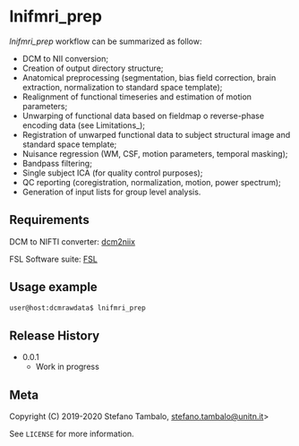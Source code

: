 # lnifmri_prep

*lnifmri_prep* workflow can be summarized as follow:

* DCM to NII conversion;
* Creation of output directory structure;
* Anatomical preprocessing (segmentation, bias field correction, brain extraction, normalization to standard space template);
* Realignment of functional timeseries and estimation of motion parameters;
* Unwarping of functional data based on fieldmap o reverse-phase encoding data (see Limitations_);
* Registration of unwarped functional data to subject structural image and standard space template;
* Nuisance regression (WM, CSF, motion parameters, temporal masking);
* Bandpass filtering;
* Single subject ICA (for quality control purposes);
* QC reporting (coregistration, normalization, motion, power spectrum);
* Generation of input lists for group level analysis.


## Requirements

DCM to NIFTI converter: [dcm2niix](https://github.com/rordenlab/dcm2niix/releases)

FSL Software suite: [FSL](https://fsl.fmrib.ox.ac.uk/fsl/fslwiki/FSL)

## Usage example

```bash
user@host:dcmrawdata$ lnifmri_prep
```

## Release History

* 0.0.1
    * Work in progress

## Meta

Copyright (C) 2019-2020 Stefano Tambalo, stefano.tambalo@unitn.it>

See ``LICENSE`` for more information.

